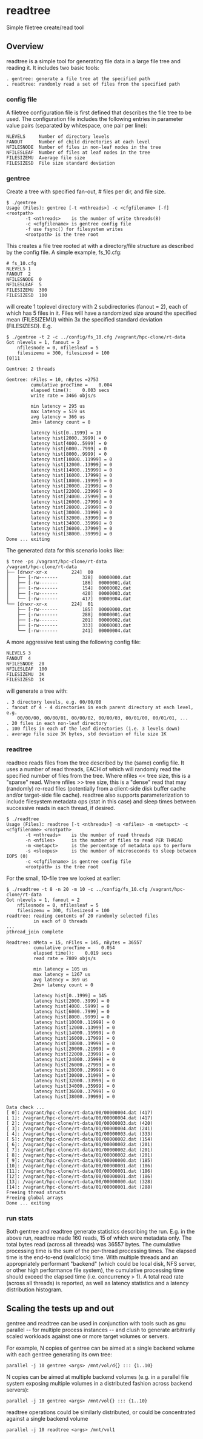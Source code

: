 # readtree
Simple filetree create/read tool

## Overview

readtree is a simple tool for generating file data in a large file tree
and reading it. It includes two basic tools:

```
. gentree: generate a file tree at the specified path
. readtree: randomly read a set of files from the specified path
```

### config file

A filetree configuration file is first defined that describes the file tree
to be used. The configuration file includes the following entries
in parameter value pairs (separated by whitespace, one pair per line):

```
NLEVELS		Number of directory levels
FANOUT		Number of child directories at each level
NFILESNODE	Number of files in non-leaf nodes in the tree
NFILESLEAF	Number of files at leaf nodes in the tree
FILESIZEMU	Average file size
FILESIZESD	File size standard deviation
```

### gentree

Create a tree with specified fan-out, # files per dir, and file size.

```
$ ./gentree
Usage (Files): gentree [-t <nthreads>] -c <cfgfilename> [-f] <rootpath>
       -t <nthreads>    is the number of write threads(8)
       -c <cfgfilename> is gentree config file
       -f use fsync() for filesystem writes
       <rootpath> is the tree root
```

This creates a file tree rooted at <rootpath> with a directory/file
structure as described by the config file.  A simple example, fs_10.cfg:

```
# fs_10.cfg
NLEVELS	1
FANOUT	2
NFILESNODE	0
NFILESLEAF	5
FILESIZEMU	300
FILESIZESD	100
```

will create 1 toplevel directory with 2 subdirectories (fanout = 2), each
of which has 5 files in it.  Files will have a randomized size around
the specified mean (FILESIZEMU) within 3x the specified standard deviation
(FILESIZESD).  E.g.

```
$ ./gentree -t 2 -c ../config/fs_10.cfg /vagrant/hpc-clone/rt-data
Got nlevels = 1, fanout = 2
    nfilesnode = 0, nfilesleaf = 5
    filesizemu = 300, filesizesd = 100
[0]11

Gentree: 2 threads

Gentree: nFiles = 10, nBytes =2753
         cumulative procTime =    0.004
         elapsed time():    0.003 secs
         write rate = 3466 objs/s

         min latency = 295 us
         max latency = 519 us
         avg latency = 366 us
         2ms+ latency count = 0

         latency hist[0..1999] = 10
         latency hist[2000..3999] = 0
         latency hist[4000..5999] = 0
         latency hist[6000..7999] = 0
         latency hist[8000..9999] = 0
         latency hist[10000..11999] = 0
         latency hist[12000..13999] = 0
         latency hist[14000..15999] = 0
         latency hist[16000..17999] = 0
         latency hist[18000..19999] = 0
         latency hist[20000..21999] = 0
         latency hist[22000..23999] = 0
         latency hist[24000..25999] = 0
         latency hist[26000..27999] = 0
         latency hist[28000..29999] = 0
         latency hist[30000..31999] = 0
         latency hist[32000..33999] = 0
         latency hist[34000..35999] = 0
         latency hist[36000..37999] = 0
         latency hist[38000..39999] = 0
Done ... exiting
```

The generated data for this scenario looks like:

```
$ tree -ps /vagrant/hpc-clone/rt-data
/vagrant/hpc-clone/rt-data
├── [drwxr-xr-x         224]  00
│   ├── [-rw-------         328]  00000000.dat
│   ├── [-rw-------         186]  00000001.dat
│   ├── [-rw-------         154]  00000002.dat
│   ├── [-rw-------         420]  00000003.dat
│   └── [-rw-------         417]  00000004.dat
└── [drwxr-xr-x         224]  01
    ├── [-rw-------         185]  00000000.dat
    ├── [-rw-------         288]  00000001.dat
    ├── [-rw-------         201]  00000002.dat
    ├── [-rw-------         333]  00000003.dat
    └── [-rw-------         241]  00000004.dat
```

A more aggressive test using the following config file:

```
NLEVELS	3
FANOUT	4
NFILESNODE	20
NFILESLEAF	100
FILESIZEMU	3K
FILESIZESD	1K
```

will generate a tree with:

```
. 3 directory levels, e.g. 00/00/00
. fanout of 4 - 4 directories in each parent directory at each level, e.g.
    00/00/00, 00/00/01, 00/00/02, 00/00/03, 00/01/00, 00/01/01, ...
. 20 files in each non-leaf directory
. 100 files in each of the leaf directories (i.e. 3 levels down)
. average file size 3K bytes, std deviation of file size 1K
```

### readtree

readtree reads files from the tree described by the (same) config file.
It uses a number of read threads, EACH of which will randomly read the
specified number of files from the tree.  Where nfiles << tree size, this
is a "sparse" read.  Where nfiles >> tree size, this is a "dense" read
that may (randomly) re-read files (potentially from a client-side disk
buffer cache and/or target-side file cache). readtree also supports
parameterization to include filesystem metadata ops (stat in this case)
and sleep times between successive reads in each thread, if desired.

```
$ ./readtree
Usage (Files): readtree [-t <nthreads>] -n <nfiles> -m <metapct> -c <cfgfilename> <rootpath>
       -t <nthreads>    is the number of read threads
       -n <nfiles>      is the number of files to read PER THREAD
       -m <metapct>     is the percentage of metadata ops to perform
       -s <sleepus>     is the number of microseconds to sleep between IOPS (0)
       -c <cfgfilename> is gentree config file
       <rootpath> is the tree root
```

For the small, 10-file tree we looked at earlier:

```
$ ./readtree -t 8 -n 20 -m 10 -c ../config/fs_10.cfg /vagrant/hpc-clone/rt-data
Got nlevels = 1, fanout = 2
    nfilesnode = 0, nfilesleaf = 5
    filesizemu = 300, filesizesd = 100
readtree: reading contents of 20 randomly selected files
          in each of 8 threads
...
pthread_join complete

Readtree: nMeta = 15, nFiles = 145, nBytes = 36557
          cumulative procTime =    0.054
          elapsed time():    0.019 secs
          read rate = 7809 objs/s

          min latency = 105 us
          max latency = 1267 us
          avg latency = 369 us
          2ms+ latency count = 0

          latency hist[0..1999] = 145
          latency hist[2000..3999] = 0
          latency hist[4000..5999] = 0
          latency hist[6000..7999] = 0
          latency hist[8000..9999] = 0
          latency hist[10000..11999] = 0
          latency hist[12000..13999] = 0
          latency hist[14000..15999] = 0
          latency hist[16000..17999] = 0
          latency hist[18000..19999] = 0
          latency hist[20000..21999] = 0
          latency hist[22000..23999] = 0
          latency hist[24000..25999] = 0
          latency hist[26000..27999] = 0
          latency hist[28000..29999] = 0
          latency hist[30000..31999] = 0
          latency hist[32000..33999] = 0
          latency hist[34000..35999] = 0
          latency hist[36000..37999] = 0
          latency hist[38000..39999] = 0

Data check ...
[ 0]: /vagrant/hpc-clone/rt-data/00/00000004.dat (417)
[ 1]: /vagrant/hpc-clone/rt-data/00/00000004.dat (417)
[ 2]: /vagrant/hpc-clone/rt-data/00/00000003.dat (420)
[ 3]: /vagrant/hpc-clone/rt-data/01/00000004.dat (241)
[ 4]: /vagrant/hpc-clone/rt-data/01/00000003.dat (333)
[ 5]: /vagrant/hpc-clone/rt-data/00/00000002.dat (154)
[ 6]: /vagrant/hpc-clone/rt-data/01/00000002.dat (201)
[ 7]: /vagrant/hpc-clone/rt-data/01/00000002.dat (201)
[ 8]: /vagrant/hpc-clone/rt-data/01/00000002.dat (201)
[ 9]: /vagrant/hpc-clone/rt-data/01/00000000.dat (185)
[10]: /vagrant/hpc-clone/rt-data/00/00000001.dat (186)
[11]: /vagrant/hpc-clone/rt-data/00/00000001.dat (186)
[12]: /vagrant/hpc-clone/rt-data/00/00000001.dat (186)
[13]: /vagrant/hpc-clone/rt-data/00/00000000.dat (328)
[14]: /vagrant/hpc-clone/rt-data/01/00000001.dat (288)
Freeing thread structs
Freeing global arrays
Done ... exiting
```

### run stats

Both gentree and readtree generate statistics describing the run.  E.g. in
the above run, readtree made 160 reads, 15 of which were metadata only.
The total bytes read (across all threads) was 36557 bytes.  The cumulative
processing time is the sum of the per-thread processing times.  The
elapsed time is the end-to-end (wallclock) time.  With multiple threads
and an appropriately performant "backend" (which could be local disk,
NFS server, or other high performance file system), the cumulative
processing time should exceed the elapsed time (i.e. concurrency > 1).
A total read rate (across all threads) is reported, as well as latency
statistics and a latency distribution histogram.

## Scaling the tests up and out

gentree and readtree can be used in conjunction with tools such as gnu
parallel -- for multiple process instances -- and clush to generate
arbitrarily scaled workloads against one or more target volumes or servers.

For example, N copies of gentree can be aimed at a single backend volume
with each gentree generating its own tree:

```
parallel -j 10 gentree <args> /mnt/vol/d{} ::: {1..10}
```

N copies can be aimed at multiple backend volumes (e.g. in a parallel file
system exposing multiple volumes in a distributed fashion across backend
servers):

```
parallel -j 10 gentree <args> /mnt/vol{} ::: {1..10}
```

readtree operations could be similarly distributed, or could be concentrated
against a single backend volume

```
parallel -j 10 readtree <args> /mnt/vol1
```
